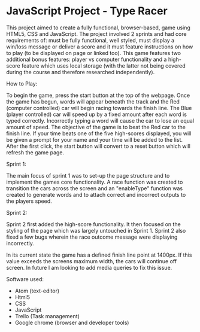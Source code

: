 # JavaScript Project - Type Racer

This project aimed to create a fully functional, browser-based, game using HTML5, CSS and JavaScript. The project involved 2 sprints and had core requirements of: must be fully functional, well styled, must display a win/loss message or deliver a score and it must feature instructions on how to play (to be displayed on page or linked too). This game features two additional bonus features: player vs computer functionality and a high-score feature which uses local storage (with the latter not being covered during the course and therefore researched independently).

How to Play:

To begin the game, press the start button at the top of the webpage. Once the game has begun, words will appear beneath the track and the Red (computer controlled) car will begin racing towards the finish line. The Blue (player controlled) car will speed up by a fixed amount after each word is typed correctly. Incorrectly typing a word will cause the car to lose an equal amount of speed. The objective of the game is to beat the Red car to the finish line. If your time beats one of the five high-scores displayed, you will be given a prompt for your name and your time will be added to the list. After the first click, the start button will convert to a reset button which will refresh the game page.

Sprint 1:

The main focus of sprint 1 was to set-up the page structure and to implement the games core functionality. A race function was created to transition the cars across the screen and an "enableType" function was created to generate words and to attach correct and incorrect outputs to the players speed.

Sprint 2:

Sprint 2 first added the high-score functionality. It then focused on the styling of the page which was largely untouched in Sprint 1. Sprint 2 also fixed a few bugs wherein the race outcome message were displaying incorrectly.

In its current state the game has a defined finish line point at 1400px. If this value exceeds the screens maximum width, the cars will continue off screen. In future I am looking to add media queries to fix this issue.

Software used:
- Atom (text-editor)
- Html5
- CSS
- JavaScript
- Trello (Task management)
- Google chrome (browser and developer tools)
